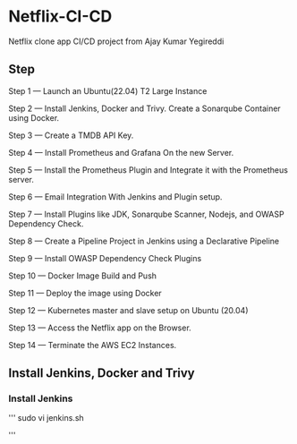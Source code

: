 # Netflix-CI-CD
Netflix clone app CI/CD project from  Ajay Kumar Yegireddi

## Step
Step 1 — Launch an Ubuntu(22.04) T2 Large Instance

Step 2 — Install Jenkins, Docker and Trivy. Create a Sonarqube Container using Docker.

Step 3 — Create a TMDB API Key.

Step 4 — Install Prometheus and Grafana On the new Server.

Step 5 — Install the Prometheus Plugin and Integrate it with the Prometheus server.

Step 6 — Email Integration With Jenkins and Plugin setup.

Step 7 — Install Plugins like JDK, Sonarqube Scanner, Nodejs, and OWASP Dependency Check.

Step 8 — Create a Pipeline Project in Jenkins using a Declarative Pipeline

Step 9 — Install OWASP Dependency Check Plugins

Step 10 — Docker Image Build and Push

Step 11 — Deploy the image using Docker

Step 12 — Kubernetes master and slave setup on Ubuntu (20.04)

Step 13 — Access the Netflix app on the Browser.

Step 14 — Terminate the AWS EC2 Instances.

## Install Jenkins, Docker and Trivy
### Install Jenkins

'''
sudo vi jenkins.sh

'''
